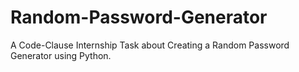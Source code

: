 # Random-Password-Generator
A Code-Clause Internship Task about Creating a Random Password Generator using Python.
